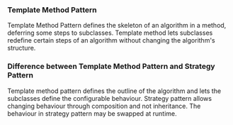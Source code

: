 ### Template Method Pattern

Template Method Pattern defines the skeleton of an algorithm in a method, deferring some steps to subclasses. Template
method lets subclasses redefine certain steps of an algorithm without changing the algorithm's structure.

### Difference between Template Method Pattern and Strategy Pattern

Template method pattern defines the outline of the algorithm and lets the subclasses define the configurable behaviour.
Strategy pattern allows changing behaviour through composition and not inheritance. The behaviour in strategy pattern
may be swapped at runtime.